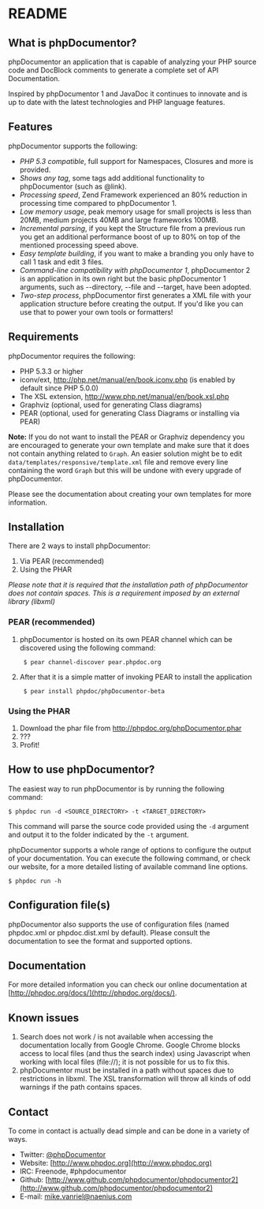 README
======

What is phpDocumentor?
----------------

phpDocumentor an application that is capable of analyzing your PHP source code and
DocBlock comments to generate a complete set of API Documentation.

Inspired by phpDocumentor 1 and JavaDoc it continues to innovate and is up to date
with the latest technologies and PHP language features.

Features
--------

phpDocumentor supports the following:

* *PHP 5.3 compatible*, full support for Namespaces, Closures and more is provided.
* *Shows any tag*, some tags add additional functionality to phpDocumentor (such as @link).
* *Processing speed*, Zend Framework experienced an 80% reduction in processing time compared to phpDocumentor 1.
* *Low memory usage*, peak memory usage for small projects is less than 20MB, medium projects 40MB and large frameworks 100MB.
* *Incremental parsing*, if you kept the Structure file from a previous run you get an additional performance boost of up
  to 80% on top of the mentioned processing speed above.
* *Easy template building*, if you want to make a branding you only have to call 1 task and edit 3 files.
* *Command-line compatibility with phpDocumentor 1*, phpDocumentor 2 is an application in its own right but the
  basic phpDocumentor 1 arguments, such as --directory, --file and --target, have been adopted.
* *Two-step process*, phpDocumentor first generates a XML file with your application structure before creating the output.
  If you'd like you can use that to power your own tools or formatters!

Requirements
------------

phpDocumentor requires the following:

* PHP 5.3.3 or higher
* iconv/ext, http://php.net/manual/en/book.iconv.php (is enabled by default since PHP 5.0.0)
* The XSL extension, http://www.php.net/manual/en/book.xsl.php
* Graphviz (optional, used for generating Class diagrams)
* PEAR (optional, used for generating Class Diagrams or installing via PEAR)

**Note:**
If you do not want to install the PEAR or Graphviz dependency you are encouraged to generate your own template and make sure that it does not contain anything related to `Graph`.
An easier solution might be to edit `data/templates/responsive/template.xml` file and remove every line containing the word `Graph` but this will be undone with every upgrade of phpDocumentor.

Please see the documentation about creating your own templates for more information.

Installation
------------

There are 2 ways to install phpDocumentor:

1. Via PEAR (recommended)
2. Using the PHAR

_*Please note* that it is required that the installation path of phpDocumentor does not
contain spaces. This is a requirement imposed by an external library (libxml)_

### PEAR (recommended)

1. phpDocumentor is hosted on its own PEAR channel which can be discovered using the following command:

        $ pear channel-discover pear.phpdoc.org

2. After that it is a simple matter of invoking PEAR to install the application

        $ pear install phpdoc/phpDocumentor-beta

### Using the PHAR

1. Download the phar file from http://phpdoc.org/phpDocumentor.phar
2. ???
3. Profit!

How to use phpDocumentor?
-------------------

The easiest way to run phpDocumentor is by running the following command:

    $ phpdoc run -d <SOURCE_DIRECTORY> -t <TARGET_DIRECTORY>

This command will parse the source code provided using the `-d` argument and
output it to the folder indicated by the `-t` argument.

phpDocumentor supports a whole range of options to configure the output of your documentation.
You can execute the following command, or check our website, for a more detailed listing of available command line options.

    $ phpdoc run -h

Configuration file(s)
---------------------

phpDocumentor also supports the use of configuration files (named phpdoc.xml or phpdoc.dist.xml by default).
Please consult the documentation to see the format and supported options.

Documentation
-------------

For more detailed information you can check our online documentation at [http://phpdoc.org/docs/](http://phpdoc.org/docs/).

Known issues
------------

1. Search does not work / is not available when accessing the documentation locally from Google Chrome.
   Google Chrome blocks access to local files (and thus the search index) using Javascript when working
   with local files (file://); it is not possible for us to fix this.
2. phpDocumentor must be installed in a path without spaces due to restrictions in libxml. The XSL transformation
   will throw all kinds of odd warnings if the path contains spaces.

Contact
-------

To come in contact is actually dead simple and can be done in a variety of ways.

* Twitter: [@phpDocumentor](http://twitter.com/phpdocumentor)
* Website: [http://www.phpdoc.org](http://www.phpdoc.org)
* IRC:     Freenode, #phpdocumentor
* Github:  [http://www.github.com/phpdocumentor/phpdocumentor2](http://www.github.com/phpdocumentor/phpdocumentor2)
* E-mail:  [mike.vanriel@naenius.com](mailto:mike.vanriel@naenius.com)
